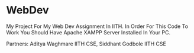 # WebDev
My Project For My Web Dev Assignment In IITH.
In Order For This Code To Work You Should Have Apache XAMPP Server Installed In Your PC.

Partners:
Aditya Waghmare IITH CSE,
Siddhant Godbole IITH CSE

